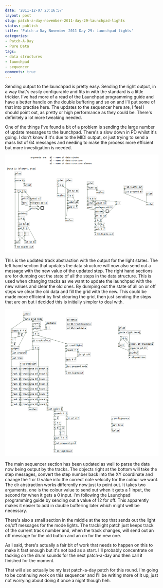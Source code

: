 ```yaml
---
date: '2011-12-07 23:16:57'
layout: post
slug: patch-a-day-november-2011-day-29-launchpad-lights
status: publish
title: 'Patch-a-Day November 2011 Day 29: Launchpad lights'
categories:
- Patch-A-Day
- Pure Data
tags:
- data structures
- launchpad
- sequencer
comments: true
---
```


Sending output to the launchpad is pretty easy. Sending the right output, in a way that's easily configurable and fits in with the standard is a little trickier. I've had more of a read of the Launchpad programming guide and have a better handle on the double buffering and so on and I'll put some of that into practise here. The updates to the sequencer here are, I feel I should point out, as pretty or high performance as they could be. There's definitely a lot more tweaking needed.

One of the things I've found a bit of a problem is sending the large number of update messages to the launchpad. There's a slow down in PD whilst it's going. I don't know if it's due to the MIDI output, or just trying to send a mass list of 64 messages and needing to make the process more efficient but more investigation is needed.

![Step sequencer track with light output](/a/2011-12-07-patch-a-day-november-2011-day-29-launchpad-lights/step-sequencer-with-lights.png)

This is the updated track abstraction with the output for the light states. The left hand section that updates the data structure will now also send out a message with the new value of the updated step. The right hand sections are for dumping out the state of all the steps in the data structure. This is used when changing tracks as we want to update the launchpad with the new values and clear the old ones. By dumping out the state of all on or off steps we clear the old data and fill the grid with the new. This could be made more efficient by first clearing the grid, then just sending the steps that are on but i decided this is initially simpler to deal with.

![Full sequencer with light state output](/a/2011-12-07-patch-a-day-november-2011-day-29-launchpad-lights/full-sequencer-with-light-state-output.png)

The main sequencer section has been updated as well to parse the data now being output by the tracks. The objects right at the bottom will take the step messages, convert the step number back into the XY coordinate and change the 1 or 0 value into the correct note velocity for the colour we want. The clr abstraction works differently now just to point out. It takes two arguments, one is the colour value to send out when it gets a 1 input, the second for when it gets a 0 input. I'm following the Launchpad programming guide by sending out a value of 12 for off. This apparently makes it easier to add in double buffering later which might well be necessary.

There's also a small section in the middle at the top that sends out the light on/off messages for the mode lights. The tracklight patch just keeps track of the current track number and, when the track changes, will send out an off message for the old button and an on for the new one.

As I said, there's actually a fair bit of work that needs to happen on this to make it fast enough but it's not bad as a start. I'll probably concentrate on tacking on the drum sounds for the next patch-a-day and then call it finished for the moment.

That will also actually be my last patch-a-day patch for this round. I'm going to be continuing work on this sequencer and I'll be writing more of it up, just not worrying about doing it once a night though heh.
